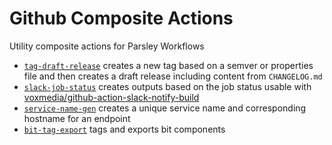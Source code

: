 # Github Composite Actions

Utility composite actions for Parsley Workflows

- [`tag-draft-release`](./tag-draft-release/README.md) creates a new tag based on a semver or properties file and then creates a draft release including content from `CHANGELOG.md`
- [`slack-job-status`](./slack-job-status/README.md) creates outputs based on the job status usable with [voxmedia/github-action-slack-notify-build](https://github.com/voxmedia/github-action-slack-notify-build)
- [`service-name-gen`](./service-name-gen/README.md) creates a unique service name and corresponding hostname for an endpoint
- [`bit-tag-export`](./bit-tag-export/README.md) tags and exports bit components
